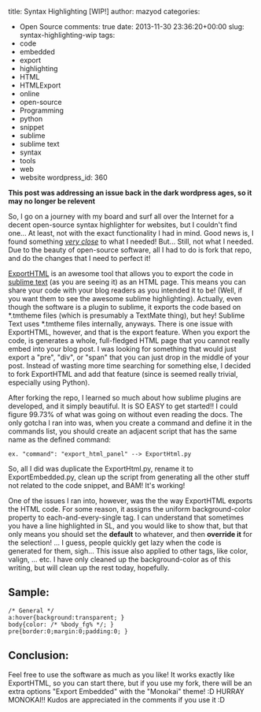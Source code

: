 title: Syntax Highlighting [WIP!]
author: mazyod
categories:
- Open Source
comments: true
date: 2013-11-30 23:36:20+00:00
slug: syntax-highlighting-wip
tags:
- code
- embedded
- export
- highlighting
- HTML
- HTMLExport
- online
- open-source
- Programming
- python
- snippet
- sublime
- sublime text
- syntax
- tools
- web
- website
wordpress_id: 360

**This post was addressing an issue back in the dark wordpress ages, so it may no longer be relevent**

So, I go on a journey with my board and surf all over the Internet for a decent open-source syntax highlighter for websites, but I couldn't find one... At least, not with the exact functionality I had in mind. Good news is, I found something [_very close_](https://github.com/facelessuser/ExportHtml) to what I needed! But... Still, not what I needed. Due to the beauty of open-source software, all I had to do is fork that repo, and do the changes that I need to perfect it!

[ExportHTML](https://github.com/facelessuser/ExportHtml) is an awesome tool that allows you to export the code in [sublime text](http://www.sublimetext.com/) (as you are seeing it) as an HTML page. This means you can share your code with your blog readers as you intended it to be! (Well, if you want them to see the awesome sublime highlighting). Actually, even though the software is a plugin to sublime, it exports the code based on \*.tmtheme files (which is presumably a TextMate thing), but hey! Sublime Text uses \*.tmtheme files internally, anyways. There is one issue with ExportHTML, however, and that is the export feature. When you export the code, is generates a whole, full-fledged HTML page that you cannot really embed into your blog post. I was looking for something that would just export a "pre", "div", or "span" that you can just drop in the middle of your post. Instead of wasting more time searching for something else, I decided to fork ExportHTML and add that feature (since is seemed really trivial, especially using Python).

After forking the repo, I learned so much about how sublime plugins are developed, and it simply beautiful. It is SO EASY to get started!! I could figure 99.73% of what was going on without even reading the docs. The only gotcha I ran into was, when you create a command and define it in the commands list, you should create an adjacent script that has the same name as the defined command:

```text
ex. "command": "export_html_panel" --> ExportHtml.py

```

So, all I did was duplicate the ExportHtml.py, rename it to ExportEmbedded.py, clean up the script from generating all the other stuff not related to the code snippet, and BAM! It's working!

One of the issues I ran into, however, was the the way ExportHTML exports the HTML code. For some reason, it assigns the uniform background-color property to each-and-every-single tag. I can understand that sometimes you have a line highlighted in SL, and you would like to show that, but that only means you should set the **default** to whatever, and then **override it** for the selection! ... I guess, people quickly get lazy when the code is generated for them, sigh... This issue also applied to other tags, like color, valign, ... etc. I have only cleaned up the background-color as of this writing, but will clean up the rest today, hopefully.

## Sample:

```text
/* General */
a:hover{background:transparent; }
body{color: /* %body_fg% */; }
pre{border:0;margin:0;padding:0; }

```

## Conclusion:

Feel free to use the software as much as you like! It works exactly like ExportHTML, so you can start there, but if you use my fork, there will be an extra options "Export Embedded" with the "Monokai" theme! :D HURRAY MONOKAI!! Kudos are appreciated in the comments if you use it :D
